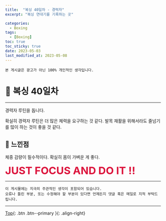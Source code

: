 ```yaml
---
title:  "복싱 40일차 - 경력자"
excerpt: "복싱 연대기를 기록하는 곳"

categories:
  - Boxing
tags:
  - [Boxing]
toc: true
toc_sticky: true
date: 2023-05-03
last_modified_at: 2023-05-08
---
```


    본 게시글은 광고가 아닌 100% 개인적인 생각입니다.

# 🥊 복싱 40일차 
<hr style="width:100%" />

경력자 루틴을 돕니다.

확실히 경력자 루틴은 더 많은 체력을 요구하는 것 같다.
발목 재활을 위해서라도 줄넘기를 많이 하는 것이 좋을 것 같다.

## 🤣 느낀점

체중 감량이 필수적이다.
확실히 몸이 가벼운 게 좋다.

<strong style="color:crimson; font-size:25pt">JUST FOCUS AND DO IT !!</strong>

<hr style="width:100%" />

    이 게시물에는 지극히 주관적인 생각이 포함되어 있습니다. 
    오류나 틀린 부분, 또는 수정해야 할 부분이 있다면 언제든지 댓글 혹은 메일로 지적 부탁드립니다.
    
<hr>


[Top](#){: .btn .btn--primary }{: .align-right}